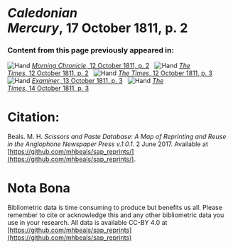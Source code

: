 # *Caledonian Mercury*, 17 October 1811, p. 2  
  
### Content from this page previously appeared in:  
![Hand](http://scissorsandpaste.net/wp-content/uploads/2017/06/smallhandpointer.png) [*Morning Chronicle*, 12 October 1811, p. 2](https://mhbeals.github.io/sap_html/Morning-Chronicle/Morning-Chronicle-12-October-1811-p-2)  
![Hand](http://scissorsandpaste.net/wp-content/uploads/2017/06/smallhandpointer.png) [*The Times*, 12 October 1811, p. 2](https://mhbeals.github.io/sap_html/The-Times/The-Times-12-October-1811-p-2)  
![Hand](http://scissorsandpaste.net/wp-content/uploads/2017/06/smallhandpointer.png) [*The Times*, 12 October 1811, p. 3](https://mhbeals.github.io/sap_html/The-Times/The-Times-12-October-1811-p-3)  
![Hand](http://scissorsandpaste.net/wp-content/uploads/2017/06/smallhandpointer.png) [*Examiner*, 13 October 1811, p. 3](https://mhbeals.github.io/sap_html/Examiner/Examiner-13-October-1811-p-3)  
![Hand](http://scissorsandpaste.net/wp-content/uploads/2017/06/smallhandpointer.png) [*The Times*, 14 October 1811, p. 3](https://mhbeals.github.io/sap_html/The-Times/The-Times-14-October-1811-p-3)  


# Citation: 

Beals. M. H. *Scissors and Paste Database: A Map of Reprinting and Reuse in the Anglophone Newspaper Press v.1.0.1.* 2 June 2017. Available at [https://github.com/mhbeals/sap_reprints/](https://github.com/mhbeals/sap_reprints/). 

# Nota Bona

Bibliometric data is time consuming to produce but benefits us all. Please remember to cite or acknowledge this and any other bibliometric data you use in your research. All data is available CC-BY 4.0 at [https://github.com/mhbeals/sap_reprints](https://github.com/mhbeals/sap_reprints)